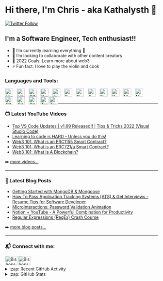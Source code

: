 # Hi there, I'm Chris - aka Kathalysth 👋

[![Twitter Follow](https://img.shields.io/twitter/follow/bishopsirhchris?color=1DA1F2&logo=twitter&style=for-the-badge)](https://twitter.com/intent/follow?original_referer=https%3A%2F%2Fgithub.com%2Fkathalysth&screen_name=bishopsirhchris)

## I'm a Software Engineer, Tech enthusiast!!

- 🌱 I’m currently learning everything 🤣
- 👯 I’m looking to collaborate with other content creators
- 🥅 2022 Goals: Learn more about web3
- ⚡ Fun fact: I love to play the violin and cook

### Languages and Tools:

[<img align="left" alt="Visual Studio Code" width="26px" src="https://cdn.jsdelivr.net/gh/devicons/devicon/icons/vscode/vscode-original.svg" style="padding-right:10px;" />][webdevplaylist]
[<img align="left" alt="HTML5" width="26px" src="https://cdn.jsdelivr.net/gh/devicons/devicon/icons/html5/html5-original.svg" style="padding-right:10px;" />][webdevplaylist]
[<img align="left" alt="CSS3" width="26px" src="https://cdn.jsdelivr.net/gh/devicons/devicon/icons/css3/css3-original.svg" style="padding-right:10px;" />][cssplaylist]
[<img align="left" alt="Sass" width="26px" src="https://cdn.jsdelivr.net/gh/devicons/devicon/icons/sass/sass-original.svg" style="padding-right:10px;" />][cssplaylist]
[<img align="left" alt="JavaScript" width="26px" src="https://cdn.jsdelivr.net/gh/devicons/devicon/icons/javascript/javascript-original.svg" style="padding-right:10px;" />][jsplaylist]
[<img align="left" alt="React" width="26px" src="https://cdn.jsdelivr.net/gh/devicons/devicon/icons/react/react-original.svg" style="padding-right:10px;" />][reactplaylist]
[<img align="left" alt="Gatsby" width="26px" src="https://cdn.jsdelivr.net/gh/devicons/devicon/icons/gatsby/gatsby-original.svg" style="padding-right:10px;" />][webdevplaylist]
[<img align="left" alt="GraphQL" width="26px" src="https://cdn.jsdelivr.net/gh/devicons/devicon/icons/graphql/graphql-plain.svg" style="padding-right:10px;" />][webdevplaylist]
[<img align="left" alt="Node.js" width="26px" src="https://cdn.jsdelivr.net/gh/devicons/devicon/icons/nodejs/nodejs-original.svg" style="padding-right:10px;" />][webdevplaylist]
[<img align="left" alt="Deno" width="26px" src="./img/deno-light.svg" style="padding-right:10px;" />][webdevplaylist]
[<img align="left" alt="MongoDB" width="26px" src="https://cdn.jsdelivr.net/gh/devicons/devicon/icons/mongodb/mongodb-original.svg" style="padding-right:10px;" />][webdevplaylist]
[<img align="left" alt="MySQL" width="26px" src="https://cdn.jsdelivr.net/gh/devicons/devicon/icons/mysql/mysql-original.svg" style="padding-right:10px;" />][webdevplaylist]
[<img align="left" alt="Git" width="26px" src="https://cdn.jsdelivr.net/gh/devicons/devicon/icons/git/git-original.svg" style="padding-right:10px;" />][webdevplaylist]
[<img align="left" alt="GitHub" width="26px" src="https://user-images.githubusercontent.com/3369400/139447912-e0f43f33-6d9f-45f8-be46-2df5bbc91289.png" style="padding-right:10px;" />](https://www.youtube.com/playlist?list=PLkwxH9e_vrAJ0WbEsFA9W3I1W-g_BTsbt#gh-dark-mode-only)
[<img align="left" alt="GitHub" width="26px" src="https://user-images.githubusercontent.com/3369400/139448065-39a229ba-4b06-434b-bc67-616e2ed80c8f.png" style="padding-right:10px;" />](https://www.youtube.com/playlist?list=PLkwxH9e_vrAJ0WbEsFA9W3I1W-g_BTsbt#gh-light-mode-only)
[<img align="left" alt="Terminal" width="26px" src="./img/terminal-light.svg" />](https://www.youtube.com/playlist?list=PLkwxH9e_vrAJ0WbEsFA9W3I1W-g_BTsbt#gh-light-mode-only)
[<img align="left" alt="Terminal" width="26px" src="./img/terminal-dark.svg" />](https://www.youtube.com/playlist?list=PLkwxH9e_vrAJ0WbEsFA9W3I1W-g_BTsbt#gh-dark-mode-only)

<br />
<br />

---

### 📺 Latest YouTube Videos

<!-- YOUTUBE:START -->

- [Top VS Code Updates | v1.69 Released!! | Tips &amp; Tricks 2022 &lpar;Visual Studio Code&rpar;](https://www.youtube.com/watch?v=2ncAmRBCN1w)
- [Learning to code is HARD - Unless you do this!](https://www.youtube.com/watch?v=VGGWcy6__Fg)
- [Web3 101: What is an ERC1155 Smart Contract?](https://www.youtube.com/watch?v=q0M21Gk1ZnI)
- [Web3 101: What is an ERC721/a Smart Contract?](https://www.youtube.com/watch?v=_XAxn0glwAI)
- [Web3 101: What Is A Blockchain?](https://www.youtube.com/watch?v=145m3Ev4zbo)
<!-- YOUTUBE:END -->

➡️ [more videos...](https://youtube.com/codestackr)

---

### 📕 Latest Blog Posts

<!-- BLOG-POST-LIST:START -->

- [Getting Started with MongoDB &amp; Mongoose](https://dev.to/codestackr/getting-started-with-mongodb-mongoose-2h6a)
- [How To Pass Application Tracking Systems &lpar;ATS&rpar; &amp; Get Interviews - Resume Tips for Software Developer](https://dev.to/codestackr/how-to-pass-application-tracking-systems-ats-get-interviews-resume-tips-for-software-developer-4bmo)
- [Microinteractions: Password Validation Animation](https://dev.to/codestackr/microinteractions-password-validation-animation-5629)
- [Notion + YouTube - A Powerful Combination for Productivity](https://dev.to/codestackr/notion-youtube-a-powerful-combination-for-productivity-1def)
- [Regular Expressions &lpar;RegEx&rpar; Crash Course](https://dev.to/codestackr/regular-expressions-regex-crash-course-248n)
<!-- BLOG-POST-LIST:END -->

➡️ [more blog posts...](https://codestackr.com)

---

### 📬 Connect with me:

[<img align="left" src="https://raw.githubusercontent.com/rahuldkjain/github-profile-readme-generator/master/src/images/icons/Social/twitter.svg" alt="Bishopsirhchris | Twitter" height="30" width="40" />][twitter]
[<img align="left" src="https://raw.githubusercontent.com/rahuldkjain/github-profile-readme-generator/master/src/images/icons/Social/linked-in-alt.svg" alt="Bishopsirhchris | LinkedIn" height="30" width="40" />][linkedin]

<br />
<br />

<details>
  <summary>:zap: Recent GitHub Activity</summary>
  
<!--START_SECTION:activity-->
1. ❌ Closed PR [#11](https://github.com/kathalysth/nft-landing-page/pull/11) in [codeSTACKr/nft-landing-page](https://github.com/kathalysth/nft-landing-page)
2. ❌ Closed PR [#21](https://github.com/kathalysth/nft-landing-page/pull/21) in [codeSTACKr/nft-landing-page](https://github.com/kathalysth/nft-landing-page)
3. ❌ Closed PR [#16](https://github.com/kathalysth/nft-landing-page/pull/16) in [codeSTACKr/nft-landing-page](https://github.com/kathalysth/nft-landing-page)
4. ❌ Closed PR [#14](https://github.com/kathalysth/nft-landing-page/pull/14) in [codeSTACKr/nft-landing-page](https://github.com/kathalysth/nft-landing-page)
5. ❌ Closed PR [#9](https://github.com/kathalysth/nft-landing-page/pull/9) in [codeSTACKr/nft-landing-page](https://github.com/kathalysth/nft-landing-page)
<!--END_SECTION:activity-->

</details>

<details>
  <summary>:zap: GitHub Stats</summary>

  <img align="left" alt="Kathalysth's GitHub Stats" src="https://github-readme-stats.vercel.app/api?username=kathalysth&show_icons=true&hide_border=false&title_color=ff652f&icon_color=FFE400&bg_color=09131B&text_color=ffffff&border_color=0c1a25" />

</details>

[website]: https://codeSTACKr.com
[course]: http://vsCodeHero.com
[twitter]: https://twitter.com/BishopSirhChris
[youtube]: https://youtube.com/codeSTACKr
[instagram]: https://www.instagram.com/bishopsirhchris
[linkedin]: https://www.linkedin.com/in/ambassador-chris-ehigimetor-7a3233122
[webdevplaylist]: https://www.youtube.com/playlist?list=PLkwxH9e_vrAJ0WbEsFA9W3I1W-g_BTsbt
[jsplaylist]: https://www.youtube.com/playlist?list=PLkwxH9e_vrALRJKu7wfXby3MKeflhTu6B
[cssplaylist]: https://www.youtube.com/playlist?list=PLkwxH9e_vrALSdvZuEh6gqQdmDoDIoqz4
[reactplaylist]: https://www.youtube.com/playlist?list=PLkwxH9e_vrAK4TdffpxKY3QGyHCpxFcQ0
